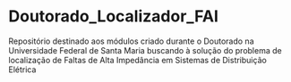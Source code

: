 # Doutorado_Localizador_FAI
Repositório destinado aos módulos criado durante o Doutorado na Universidade Federal de Santa Maria buscando à solução do problema de localização de Faltas de Alta Impedância em Sistemas de Distribuição Elétrica
